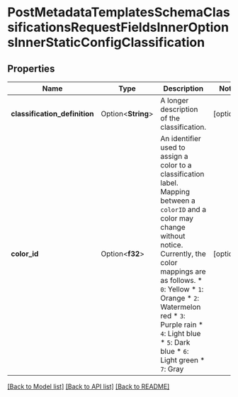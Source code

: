 # PostMetadataTemplatesSchemaClassificationsRequestFieldsInnerOptionsInnerStaticConfigClassification

## Properties

Name | Type | Description | Notes
------------ | ------------- | ------------- | -------------
**classification_definition** | Option<**String**> | A longer description of the classification. | [optional]
**color_id** | Option<**f32**> | An identifier used to assign a color to a classification label.  Mapping between a `colorID` and a color may change without notice. Currently, the color mappings are as follows.  * `0`: Yellow * `1`: Orange * `2`: Watermelon red * `3`: Purple rain * `4`: Light blue * `5`: Dark blue * `6`: Light green * `7`: Gray | [optional]

[[Back to Model list]](../README.md#documentation-for-models) [[Back to API list]](../README.md#documentation-for-api-endpoints) [[Back to README]](../README.md)


